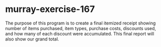# murray-exercise-167
The purpose of this program is to create a final itemized receipt showing number of items purchased, item types, purchase costs, discounts used, and how many of each discount were accumulated. This final report will also show our grand total. 
